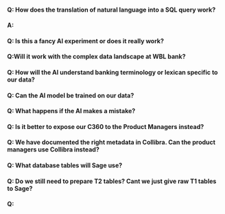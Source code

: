 #### Q: How does the translation of natural language into a SQL query work? 
#### A: 

#### Q: Is this a fancy AI experiment or does it really work? 


#### Q:Will it work with the complex data landscape at WBL bank?


#### Q: How will the AI understand banking terminology or lexican specific to our data? 


#### Q: Can the AI model be trained on our data? 


#### Q: What happens if the AI makes a mistake? 

#### Q: Is it better to expose our C360 to the Product Managers instead? 

#### Q: We have documented the right metadata in Collibra. Can the product managers use Collibra instead?

#### Q: What database tables will Sage use? 

#### Q: Do we still need to prepare T2 tables? Cant we just give raw T1 tables to Sage? 

#### Q:

